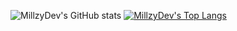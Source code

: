 ![MillzyDev's GitHub stats](https://github-readme-stats.vercel.app/api?username=MillzyDev&show_icons=true&theme=radical)
[![MillzyDev's Top Langs](https://github-readme-stats.vercel.app/api/top-langs/?username=MillzyDev&layout=compact)](https://github.com/anuraghazra/github-readme-stats)
